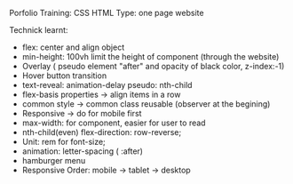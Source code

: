 Porfolio
Training: CSS HTML
Type: one page website

Technick learnt:
- flex: center and align object 
- min-height: 100vh limit the height of component (through the website)
- Overlay ( pseudo element "after" and opacity of black color, z-index:-1)
- Hover button transition
- text-reveal: animation-delay pseudo: nth-child
- flex-basis properties -> align items in a row
- common style -> common class reusable (observer at the begining)
- Responsive -> do for mobile first
- max-width: for component, easier for user to read
- nth-child(even) flex-direction: row-reverse;
- Unit: rem for font-size;
- animation: letter-spacing ( :after)
- hamburger menu
- Responsive Order: mobile -> tablet -> desktop

